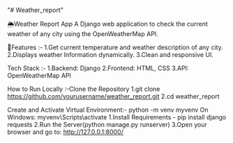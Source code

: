 "# Weather_report"

🌦️Weather Report App A Django web application to check the current weather of any city using the OpenWeatherMap API.

🚀Features :-
1.Get current temperature and weather description of any city.
2.Displays weather Information dynamically. 
3.Clean and responsive UI.

Tech Stack :-
1.Backend: Django 
2.Frontend: HTML, CSS 
3.API: OpenWeatherMap API

How to Run Locally :-Clone the Repository
1.git clone https://github.com/yourusername/weather_report.git
2.cd weather_report

Create and Activate Virtual Environment:- python -m venv myvenv
On Windows: myvenv\Scripts\activate
1.Install Requirements - pip install django requests
2.Run the Server(python manage.py runserver)
3.Open your browser and go to: http://127.0.0.1:8000/
